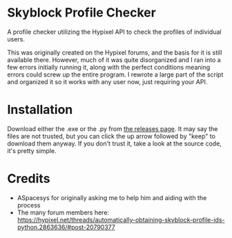 # Skyblock Profile Checker
A profile checker utilizing the Hypixel API to check the profiles of individual users.

This was originally created on the Hypixel forums, and the basis for it is still available there. However, much of it was quite disorganized and I ran into a few errors initially running it, along with the perfect conditions meaning errors could screw up the entire program. I rewrote a large part of the script and organized it so it works with any user now, just requiring your API. 

# Installation

Download either the .exe or the .py from [the releases page](https:github.com/DocEmerald/SkyblockProfileChecker/Releases). It may say the files are not trusted, but you can click the up arrow followed by "keep" to download them anyway. If you don't trust it, take a look at the source code, it's pretty simple.


# Credits

- ASpacesys for originally asking me to help him and aiding with the process
- The many forum members here: https://hypixel.net/threads/automatically-obtaining-skyblock-profile-ids-python.2863636/#post-20790377


